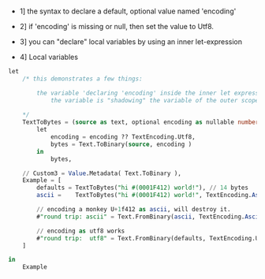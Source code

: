 ```sdfs
```


- 1] the syntax to declare a default, optional value named 'encoding'

- 2] if 'encoding' is missing or null, then set the value to Utf8.

- 3] you can "declare" local variables by using an inner let-expression
        
- 4] Local variables
        

```sql
let
    /* this demonstrates a few things:

        the variable 'declaring 'encoding' inside the inner let expression is like a local variable
            the variable is "shadowing" the variable of the outer scope.
            
    */
    TextToBytes = (source as text, optional encoding as nullable number) => 
        let 
            encoding = encoding ?? TextEncoding.Utf8,
            bytes = Text.ToBinary(source, encoding )
        in 
            bytes,

    // Custom3 = Value.Metadata( Text.ToBinary ),
    Example = [
        defaults = TextToBytes("hi #(0001F412) world!"), // 14 bytes
        ascii =    TextToBytes("hi #(0001F412) world!", TextEncoding.Ascii ), // 12 bytes

        // encoding a monkey U+1f412 as ascii, will destroy it. 
        #"round trip: ascii" = Text.FromBinary(ascii, TextEncoding.Ascii),

        // encoding as utf8 works
        #"round trip:  utf8" = Text.FromBinary(defaults, TextEncoding.Utf8)
    ]

in
    Example
```
